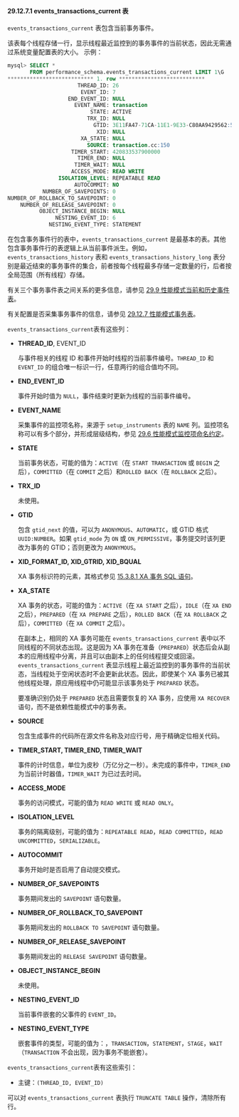 #### 29.12.7.1 events_transactions_current 表

`events_transactions_current` 表包含当前事务事件。

该表每个线程存储一行，显示线程最近监控到的事务事件的当前状态，因此无需通过系统变量配置表的大小。  示例：

```sql
mysql> SELECT *
       FROM performance_schema.events_transactions_current LIMIT 1\G
*************************** 1. row ***************************
                      THREAD_ID: 26
                       EVENT_ID: 7
                   END_EVENT_ID: NULL
                     EVENT_NAME: transaction
                          STATE: ACTIVE
                         TRX_ID: NULL
                           GTID: 3E11FA47-71CA-11E1-9E33-C80AA9429562:56
                            XID: NULL
                       XA_STATE: NULL
                         SOURCE: transaction.cc:150
                    TIMER_START: 420833537900000
                      TIMER_END: NULL
                     TIMER_WAIT: NULL
                    ACCESS_MODE: READ WRITE
                ISOLATION_LEVEL: REPEATABLE READ
                     AUTOCOMMIT: NO
           NUMBER_OF_SAVEPOINTS: 0
NUMBER_OF_ROLLBACK_TO_SAVEPOINT: 0
    NUMBER_OF_RELEASE_SAVEPOINT: 0
          OBJECT_INSTANCE_BEGIN: NULL
               NESTING_EVENT_ID: 6
             NESTING_EVENT_TYPE: STATEMENT
```

在包含事务事件行的表中，`events_transactions_current` 是最基本的表。其他包含事务事件行的表逻辑上从当前事件派生。例如，`events_transactions_history` 表和 `events_transactions_history_long` 表分别是最近结束的事务事件的集合，前者按每个线程最多存储一定数量的行，后者按全局范围（所有线程）存储。

有关三个事务事件表之间关系的更多信息，请参见 [29.9 性能模式当前和历史事件表](#29.9-performance-schema-tables-for-current-and-historical-events)。

有关配置是否采集事务事件的信息，请参见 [29.12.7 性能模式事务表](#29.12.7-performance-schema-transaction-tables)。

`events_transactions_current`表有这些列：

- **THREAD_ID**, EVENT_ID

  与事件相关的线程 ID 和事件开始时线程的当前事件编号。`THREAD_ID` 和 `EVENT_ID` 的组合唯一标识一行，任意两行的组合值均不同。

- **END_EVENT_ID**
  
  事件开始时值为 `NULL`，事件结束时更新为线程的当前事件编号。
  
- **EVENT_NAME**
  
  采集事件的监控项名称，来源于 `setup_instruments` 表的 `NAME` 列。监控项名称可以有多个部分，并形成层级结构，参见 [29.6 性能模式监控项命名约定](#29.6-performance-schema-instrument-naming-conventions)。
  
- **STATE**
  
  当前事务状态，可能的值为：`ACTIVE`（在 `START TRANSACTION` 或 `BEGIN` 之后），`COMMITTED`（在 `COMMIT` 之后）和`ROLLED BACK`（在 `ROLLBACK` 之后）。
  
- **TRX_ID**
  
  未使用。
  
- **GTID**
  
  包含 `gtid_next` 的值，可以为 `ANONYMOUS`、`AUTOMATIC`，或 GTID 格式 `UUID:NUMBER`。如果 `gtid_mode` 为 `ON` 或 `ON_PERMISSIVE`，事务提交时该列更改为事务的 GTID；否则更改为 `ANONYMOUS`。
  
- **XID_FORMAT_ID, XID_GTRID, XID_BQUAL**
  
  XA 事务标识符的元素，其格式参见 [15.3.8.1 XA 事务 SQL 语句](#15.3.8.1-xa-transaction-sql-statements)。
  
- **XA_STATE**
  
  XA 事务的状态，可能的值为：`ACTIVE`（在 `XA START` 之后），`IDLE`（在 `XA END` 之后），`PREPARED`（在 `XA PREPARE` 之后），`ROLLED BACK`（在 `XA ROLLBACK` 之后），`COMMITTED`（在 `XA COMMIT` 之后）。
  
  在副本上，相同的 XA 事务可能在 `events_transactions_current` 表中以不同线程的不同状态出现。这是因为 XA 事务在准备（`PREPARED`）状态后会从副本的应用线程中分离，并且可以由副本上的任何线程提交或回滚。`events_transactions_current` 表显示线程上最近监控到的事务事件的当前状态，当线程处于空闲状态时不会更新此状态。因此，即使某个 XA 事务已被其他线程处理，原应用线程中仍可能显示该事务处于 `PREPARED` 状态。
  
  要准确识别仍处于 `PREPARED` 状态且需要恢复的 XA 事务，应使用 `XA RECOVER` 语句，而不是依赖性能模式中的事务表。

- **SOURCE** 
  
  包含生成事件的代码所在源文件名称及对应行号，用于精确定位相关代码。
  
- **TIMER_START, TIMER_END, TIMER_WAIT**
  
  事件的计时信息，单位为皮秒（万亿分之一秒）。未完成的事件中，`TIMER_END` 为当前计时器值，`TIMER_WAIT` 为已过去时间。
  
- **ACCESS_MODE**
  
  事务的访问模式，可能的值为 `READ WRITE` 或 `READ ONLY`。
  
- **ISOLATION_LEVEL**
  
  事务的隔离级别，可能的值为：`REPEATABLE READ`，`READ COMMITTED`，`READ UNCOMMITTED`，`SERIALIZABLE`。
  
- **AUTOCOMMIT** 
  
  事务开始时是否启用了自动提交模式。
  
- **NUMBER_OF_SAVEPOINTS**
  
  事务期间发出的 `SAVEPOINT` 语句数量。
  
- **NUMBER_OF_ROLLBACK_TO_SAVEPOINT**
  
  事务期间发出的 `ROLLBACK TO SAVEPOINT` 语句数量。
  
- **NUMBER_OF_RELEASE_SAVEPOINT**
  
  事务期间发出的 `RELEASE SAVEPOINT` 语句数量。
  
- **OBJECT_INSTANCE_BEGIN**
  
  未使用。
  
- **NESTING_EVENT_ID**
  
  当前事件嵌套的父事件的 `EVENT_ID`。
  
- **NESTING_EVENT_TYPE**
  
  嵌套事件的类型，可能的值为：，`TRANSACTION`，`STATEMENT`，`STAGE`，`WAIT`（`TRANSACTION` 不会出现，因为事务不能嵌套）。

`events_transactions_current`表有这些索引：

- 主键：`(THREAD_ID, EVENT_ID)`

可以对 `events_transactions_current` 表执行 `TRUNCATE TABLE` 操作，清除所有行。